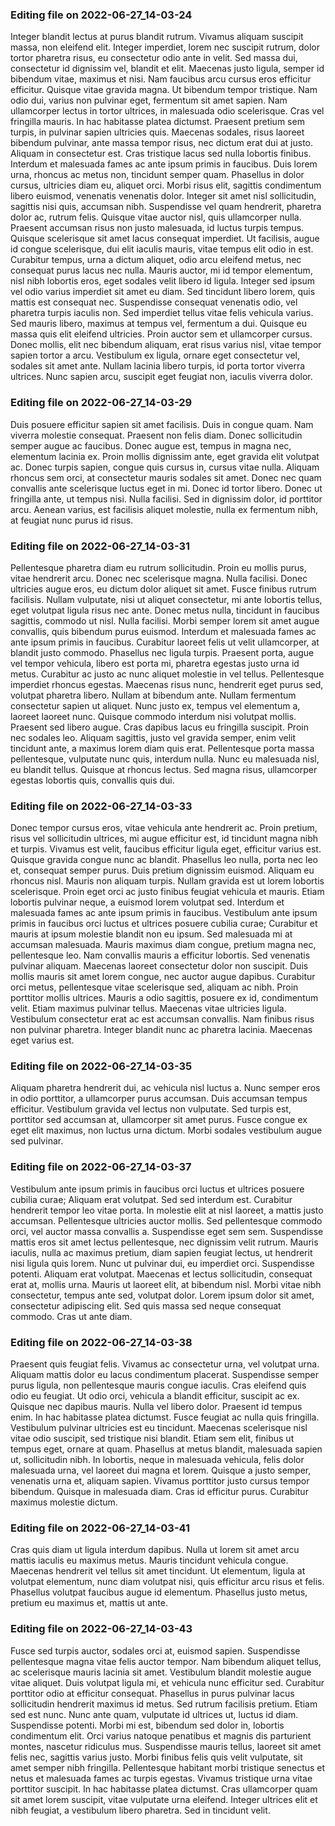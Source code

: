 

### Editing file on 2022-06-27_14-03-24

Integer blandit lectus at purus blandit rutrum. Vivamus aliquam suscipit massa, non eleifend elit. Integer imperdiet, lorem nec suscipit rutrum, dolor tortor pharetra risus, eu consectetur odio ante in velit. Sed massa dui, consectetur id dignissim vel, blandit et elit. Maecenas justo ligula, semper id bibendum vitae, maximus et nisi. Nam faucibus arcu cursus eros efficitur efficitur. Quisque vitae gravida magna. Ut bibendum tempor tristique.
Nam odio dui, varius non pulvinar eget, fermentum sit amet sapien. Nam ullamcorper lectus in tortor ultrices, in malesuada odio scelerisque. Cras vel fringilla mauris. In hac habitasse platea dictumst. Praesent pretium sem turpis, in pulvinar sapien ultricies quis. Maecenas sodales, risus laoreet bibendum pulvinar, ante massa tempor risus, nec dictum erat dui at justo. Aliquam in consectetur est. Cras tristique lacus sed nulla lobortis finibus.
Interdum et malesuada fames ac ante ipsum primis in faucibus. Duis lorem urna, rhoncus ac metus non, tincidunt semper quam. Phasellus in dolor cursus, ultricies diam eu, aliquet orci. Morbi risus elit, sagittis condimentum libero euismod, venenatis venenatis dolor. Integer sit amet nisl sollicitudin, sagittis nisi quis, accumsan nibh. Suspendisse vel quam hendrerit, pharetra dolor ac, rutrum felis. Quisque vitae auctor nisl, quis ullamcorper nulla. Praesent accumsan risus non justo malesuada, id luctus turpis tempus. Quisque scelerisque sit amet lacus consequat imperdiet. Ut facilisis, augue id congue scelerisque, dui elit iaculis mauris, vitae tempus elit odio in est. Curabitur tempus, urna a dictum aliquet, odio arcu eleifend metus, nec consequat purus lacus nec nulla. Mauris auctor, mi id tempor elementum, nisl nibh lobortis eros, eget sodales velit libero id ligula. Integer sed ipsum vel odio varius imperdiet sit amet eu diam. Sed tincidunt libero lorem, quis mattis est consequat nec. Suspendisse consequat venenatis odio, vel pharetra turpis iaculis non.
Sed imperdiet tellus vitae felis vehicula varius. Sed mauris libero, maximus at tempus vel, fermentum a dui. Quisque eu massa quis elit eleifend ultricies. Proin auctor sem et ullamcorper cursus. Donec mollis, elit nec bibendum aliquam, erat risus varius nisl, vitae tempor sapien tortor a arcu. Vestibulum ex ligula, ornare eget consectetur vel, sodales sit amet ante. Nullam lacinia libero turpis, id porta tortor viverra ultrices. Nunc sapien arcu, suscipit eget feugiat non, iaculis viverra dolor.




### Editing file on 2022-06-27_14-03-29

Duis posuere efficitur sapien sit amet facilisis. Duis in congue quam. Nam viverra molestie consequat. Praesent non felis diam. Donec sollicitudin semper augue ac faucibus. Donec augue est, tempus in magna nec, elementum lacinia ex. Proin mollis dignissim ante, eget gravida elit volutpat ac. Donec turpis sapien, congue quis cursus in, cursus vitae nulla. Aliquam rhoncus sem orci, at consectetur mauris sodales sit amet. Donec nec quam convallis ante scelerisque luctus eget in mi. Donec id tortor libero. Donec ut fringilla ante, ut tempus nisi. Nulla facilisi. Sed in dignissim dolor, id porttitor arcu. Aenean varius, est facilisis aliquet molestie, nulla ex fermentum nibh, at feugiat nunc purus id risus.




### Editing file on 2022-06-27_14-03-31

Pellentesque pharetra diam eu rutrum sollicitudin. Proin eu mollis purus, vitae hendrerit arcu. Donec nec scelerisque magna. Nulla facilisi. Donec ultricies augue eros, eu dictum dolor aliquet sit amet. Fusce finibus rutrum facilisis. Nullam vulputate, nisi ut aliquet consectetur, mi ante lobortis tellus, eget volutpat ligula risus nec ante. Donec metus nulla, tincidunt in faucibus sagittis, commodo ut nisl. Nulla facilisi. Morbi semper lorem sit amet augue convallis, quis bibendum purus euismod. Interdum et malesuada fames ac ante ipsum primis in faucibus. Curabitur laoreet felis ut velit ullamcorper, at blandit justo commodo. Phasellus nec ligula turpis. Praesent porta, augue vel tempor vehicula, libero est porta mi, pharetra egestas justo urna id metus. Curabitur ac justo ac nunc aliquet molestie in vel tellus.
Pellentesque imperdiet rhoncus egestas. Maecenas risus nunc, hendrerit eget purus sed, volutpat pharetra libero. Nullam at bibendum ante. Nullam fermentum consectetur sapien ut aliquet. Nunc justo ex, tempus vel elementum a, laoreet laoreet nunc. Quisque commodo interdum nisi volutpat mollis. Praesent sed libero augue. Cras dapibus lacus eu fringilla suscipit. Proin nec sodales leo. Aliquam sagittis, justo vel gravida semper, enim velit tincidunt ante, a maximus lorem diam quis erat. Pellentesque porta massa pellentesque, vulputate nunc quis, interdum nulla. Nunc eu malesuada nisl, eu blandit tellus. Quisque at rhoncus lectus. Sed magna risus, ullamcorper egestas lobortis quis, convallis quis dui.




### Editing file on 2022-06-27_14-03-33

Donec tempor cursus eros, vitae vehicula ante hendrerit ac. Proin pretium, risus vel sollicitudin ultrices, mi augue efficitur est, id tincidunt magna nibh et turpis. Vivamus est velit, faucibus efficitur ligula eget, efficitur varius est. Quisque gravida congue nunc ac blandit. Phasellus leo nulla, porta nec leo et, consequat semper purus. Duis pretium dignissim euismod. Aliquam eu rhoncus nisl. Mauris non aliquam turpis.
Nullam gravida est ut lorem lobortis scelerisque. Proin eget orci ac justo finibus feugiat vehicula et mauris. Etiam lobortis pulvinar neque, a euismod lorem volutpat sed. Interdum et malesuada fames ac ante ipsum primis in faucibus. Vestibulum ante ipsum primis in faucibus orci luctus et ultrices posuere cubilia curae; Curabitur et mauris at ipsum molestie blandit non eu ipsum. Sed malesuada mi at accumsan malesuada. Mauris maximus diam congue, pretium magna nec, pellentesque leo. Nam convallis mauris a efficitur lobortis. Sed venenatis pulvinar aliquam. Maecenas laoreet consectetur dolor non suscipit. Duis mollis mauris sit amet lorem congue, nec auctor augue dapibus.
Curabitur orci metus, pellentesque vitae scelerisque sed, aliquam ac nibh. Proin porttitor mollis ultrices. Mauris a odio sagittis, posuere ex id, condimentum velit. Etiam maximus pulvinar tellus. Maecenas vitae ultricies ligula. Vestibulum consectetur erat ac est accumsan convallis. Nam finibus risus non pulvinar pharetra. Integer blandit nunc ac pharetra lacinia. Maecenas eget varius est.




### Editing file on 2022-06-27_14-03-35

Aliquam pharetra hendrerit dui, ac vehicula nisl luctus a. Nunc semper eros in odio porttitor, a ullamcorper purus accumsan. Duis accumsan tempus efficitur. Vestibulum gravida vel lectus non vulputate. Sed turpis est, porttitor sed accumsan at, ullamcorper sit amet purus. Fusce congue ex eget elit maximus, non luctus urna dictum. Morbi sodales vestibulum augue sed pulvinar.




### Editing file on 2022-06-27_14-03-37

Vestibulum ante ipsum primis in faucibus orci luctus et ultrices posuere cubilia curae; Aliquam erat volutpat. Sed sed interdum est. Curabitur hendrerit tempor leo vitae porta. In molestie elit at nisl laoreet, a mattis justo accumsan. Pellentesque ultricies auctor mollis. Sed pellentesque commodo orci, vel auctor massa convallis a. Suspendisse eget sem sem.
Suspendisse mattis eros sit amet lectus pellentesque, nec dignissim velit rutrum. Mauris iaculis, nulla ac maximus pretium, diam sapien feugiat lectus, ut hendrerit nisi ligula quis lorem. Nunc ut pulvinar dui, eu imperdiet orci. Suspendisse potenti. Aliquam erat volutpat. Maecenas et lectus sollicitudin, consequat erat at, mollis urna. Mauris ut laoreet elit, at bibendum nisl. Morbi vitae nibh consectetur, tempus ante sed, volutpat dolor. Lorem ipsum dolor sit amet, consectetur adipiscing elit. Sed quis massa sed neque consequat commodo. Cras ut ante diam.




### Editing file on 2022-06-27_14-03-38

Praesent quis feugiat felis. Vivamus ac consectetur urna, vel volutpat urna. Aliquam mattis dolor eu lacus condimentum placerat. Suspendisse semper purus ligula, non pellentesque mauris congue iaculis. Cras eleifend quis odio eu feugiat. Ut odio orci, vehicula a blandit efficitur, suscipit ac ex. Quisque nec dapibus mauris. Nulla vel libero dolor. Praesent id tempus enim. In hac habitasse platea dictumst. Fusce feugiat ac nulla quis fringilla.
Vestibulum pulvinar ultricies est eu tincidunt. Maecenas scelerisque nisl vitae odio suscipit, sed tristique nisi blandit. Etiam sem elit, finibus ut tempus eget, ornare at quam. Phasellus at metus blandit, malesuada sapien ut, sollicitudin nibh. In lobortis, neque in malesuada vehicula, felis dolor malesuada urna, vel laoreet dui magna et lorem. Quisque a justo semper, venenatis urna et, aliquam sapien. Vivamus porttitor justo cursus tempor bibendum. Quisque in malesuada diam. Cras id efficitur purus. Curabitur maximus molestie dictum.




### Editing file on 2022-06-27_14-03-41

Cras quis diam ut ligula interdum dapibus. Nulla ut lorem sit amet arcu mattis iaculis eu maximus metus. Mauris tincidunt vehicula congue. Maecenas hendrerit vel tellus sit amet tincidunt. Ut elementum, ligula at volutpat elementum, nunc diam volutpat nisi, quis efficitur arcu risus et felis. Phasellus volutpat faucibus augue id elementum. Phasellus justo metus, pretium eu maximus et, mattis ut ante.




### Editing file on 2022-06-27_14-03-43

Fusce sed turpis auctor, sodales orci at, euismod sapien. Suspendisse pellentesque magna vitae felis auctor tempor. Nam bibendum aliquet tellus, ac scelerisque mauris lacinia sit amet. Vestibulum blandit molestie augue vitae aliquet. Duis volutpat ligula mi, et vehicula nunc efficitur sed. Curabitur porttitor odio at efficitur consequat. Phasellus in purus pulvinar lacus sollicitudin hendrerit maximus id metus. Sed rutrum facilisis pretium. Etiam sed est nunc. Nunc ante quam, vulputate id ultrices ut, luctus id diam. Suspendisse potenti.
Morbi mi est, bibendum sed dolor in, lobortis condimentum elit. Orci varius natoque penatibus et magnis dis parturient montes, nascetur ridiculus mus. Suspendisse mauris tellus, laoreet sit amet felis nec, sagittis varius justo. Morbi finibus felis quis velit vulputate, sit amet semper nibh fringilla. Pellentesque habitant morbi tristique senectus et netus et malesuada fames ac turpis egestas. Vivamus tristique urna vitae porttitor suscipit. In hac habitasse platea dictumst. Cras ullamcorper quam sit amet lorem suscipit, vitae vulputate urna eleifend. Integer ultrices elit et nibh feugiat, a vestibulum libero pharetra. Sed in tincidunt velit.


